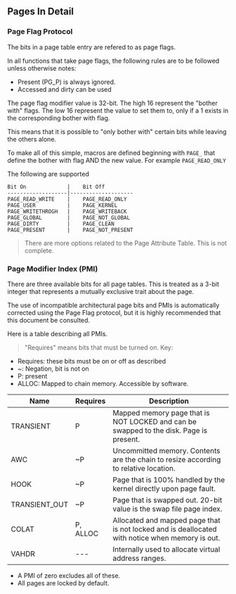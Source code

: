 ## Pages In Detail

### Page Flag Protocol

The bits in a page table entry are refered to as page flags.

In all functions that take page flags, the following rules are to be followed unless otherwise notes:
- Present (PG_P) is always ignored.
- Accessed and dirty can be used

The page flag modifier value is 32-bit. The high 16 represent the "bother with" flags. The low 16 represent the value to set them to, only if a 1 exists in the corresponding bother with flag.

This means that it is possible to "only bother with" certain bits while leaving the others alone.

To make all of this simple, macros are defined beginning with `PAGE_` that define the bother with flag AND the new value. For example `PAGE_READ_ONLY`

The following are supported
```
Bit On             |    Bit Off
-------------------|--------------------
PAGE_READ_WRITE    |    PAGE_READ_ONLY
PAGE_USER          |    PAGE_KERNEL
PAGE_WRITETHROGH   |    PAGE_WRITEBACK
PAGE_GLOBAL        |    PAGE_NOT_GLOBAL
PAGE_DIRTY         |    PAGE_CLEAN
PAGE_PRESENT       |    PAGE_NOT_PRESENT
```
> There are more options related to the Page Attribute Table. This is not complete.

### Page Modifier Index (PMI)

There are three available bits for all page tables. This is treated as a 3-bit integer that represents a mutually exclusive trait about the page.

The use of incompatible architectural page bits and PMIs is automatically corrected using the Page Flag protocol, but it is highly recommended that this document be consulted.

Here is a table describing all PMIs.

> "Requires" means bits that must be turned on.
Key:
- Requires: these bits must be on or off as described
- ~: Negation, bit is not on
- P: present
- ALLOC: Mapped to chain memory. Accessible by software.

|Name           |Requires       | Description
-|-|-
TRANSIENT       |P              | Mapped memory page that is NOT LOCKED and can be swapped to the disk. Page is present.
AWC             |~P             | Uncommitted memory. Contents are the chain to resize according to relative location.
HOOK            |~P             | Page that is 100% handled by the kernel directly upon page fault.
TRANSIENT_OUT   |~P             | Page that is swapped out. 20-bit value is the swap file page index.
COLAT           |P, ALLOC       | Allocated and mapped page that is not locked and is deallocated with notice when memory is out.
VAHDR           | --- | Internally used to allocate virtual address ranges.

- A PMI of zero excludes all of these.
- All pages are locked by default.
